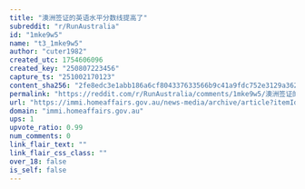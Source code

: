 ```yaml
---
title: "澳洲签证的英语水平分数线提高了"
subreddit: "r/RunAustralia"
id: "1mke9w5"
name: "t3_1mke9w5"
author: "cuter1982"
created_utc: 1754606096
created_key: "250807223456"
capture_ts: "251002170123"
content_sha256: "2fe8edc3e1abb186a6cf804337633566b9c41a9fdc752e3129a362262db0701a"
permalink: "https://reddit.com/r/RunAustralia/comments/1mke9w5/澳洲签证的英语水平分数线提高了/"
url: "https://immi.homeaffairs.gov.au/news-media/archive/article?itemId=1342"
domain: "immi.homeaffairs.gov.au"
ups: 1
upvote_ratio: 0.99
num_comments: 0
link_flair_text: ""
link_flair_css_class: ""
over_18: false
is_self: false
---
```


